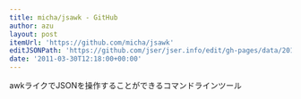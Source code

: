 ```yaml
---
title: micha/jsawk - GitHub
author: azu
layout: post
itemUrl: 'https://github.com/micha/jsawk'
editJSONPath: 'https://github.com/jser/jser.info/edit/gh-pages/data/2011/03/index.json'
date: '2011-03-30T12:18:00+00:00'
---
```

awkライクでJSONを操作することができるコマンドラインツール

